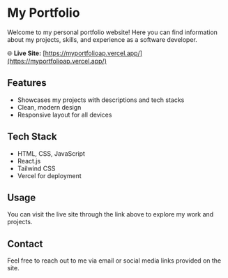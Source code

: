 # My Portfolio

Welcome to my personal portfolio website! Here you can find information about my projects, skills, and experience as a software developer.

🌐 **Live Site:** [https://myportfolioap.vercel.app/](https://myportfolioap.vercel.app/)

## Features
- Showcases my projects with descriptions and tech stacks
- Clean, modern design
- Responsive layout for all devices

## Tech Stack
- HTML, CSS, JavaScript
- React.js
- Tailwind CSS
- Vercel for deployment

## Usage
You can visit the live site through the link above to explore my work and projects.

## Contact
Feel free to reach out to me via email or social media links provided on the site.
